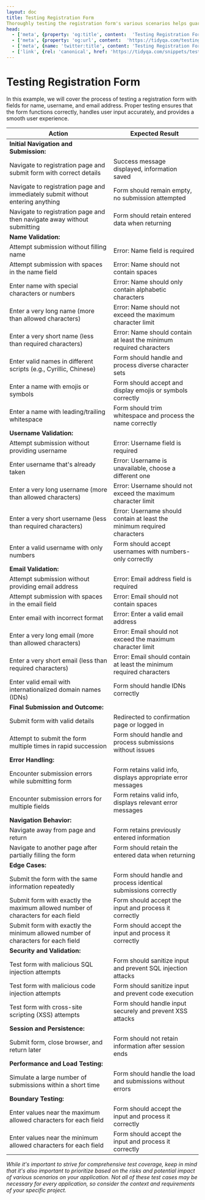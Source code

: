 ```yaml
---
layout: doc
title: Testing Registration Form
Thoroughly testing the registration form's various scenarios helps guarantee a seamless user experience by identifying and rectifying potential issues.
head:
  - ['meta', {property: 'og:title', content:  'Testing Registration Form'}]
  - ['meta', {property: 'og:url', content:  'https://tidyqa.com/testing/registration-form/' }] 
  - ['meta', {name: 'twitter:title', content: 'Testing Registration Form'}]
  - ['link', {rel: 'canonical', href: 'https://tidyqa.com/snippets/testing/registration-form/'}]
---
```


# Testing Registration Form

In this example, we will cover the process of testing a registration form with fields for name, username, and email address. Proper testing ensures that the form functions correctly, handles user input accurately, and provides a smooth user experience.

| Action | Expected Result |
|--------|-----------------|
| **Initial Navigation and Submission:** |
| Navigate to registration page and submit form with correct details | Success message displayed, information saved |
| Navigate to registration page and immediately submit without entering anything | Form should remain empty, no submission attempted |
| Navigate to registration page and then navigate away without submitting | Form should retain entered data when returning |
| **Name Validation:** |
| Attempt submission without filling name | Error: Name field is required |
| Attempt submission with spaces in the name field | Error: Name should not contain spaces |
| Enter name with special characters or numbers | Error: Name should only contain alphabetic characters |
| Enter a very long name (more than allowed characters) | Error: Name should not exceed the maximum character limit |
| Enter a very short name (less than required characters) | Error: Name should contain at least the minimum required characters |
| Enter valid names in different scripts (e.g., Cyrillic, Chinese) | Form should handle and process diverse character sets |
| Enter a name with emojis or symbols | Form should accept and display emojis or symbols correctly |
| Enter a name with leading/trailing whitespace | Form should trim whitespace and process the name correctly |
| **Username Validation:** |
| Attempt submission without providing username | Error: Username field is required |
| Enter username that's already taken | Error: Username is unavailable, choose a different one |
| Enter a very long username (more than allowed characters) | Error: Username should not exceed the maximum character limit |
| Enter a very short username (less than required characters) | Error: Username should contain at least the minimum required characters |
| Enter a valid username with only numbers | Form should accept usernames with numbers-only correctly |
| **Email Validation:** |
| Attempt submission without providing email address | Error: Email address field is required |
| Attempt submission with spaces in the email field | Error: Email should not contain spaces |
| Enter email with incorrect format | Error: Enter a valid email address |
| Enter a very long email (more than allowed characters) | Error: Email should not exceed the maximum character limit |
| Enter a very short email (less than required characters) | Error: Email should contain at least the minimum required characters |
| Enter valid email with internationalized domain names (IDNs) | Form should handle IDNs correctly |
| **Final Submission and Outcome:** |
| Submit form with valid details | Redirected to confirmation page or logged in |
| Attempt to submit the form multiple times in rapid succession | Form should handle and process submissions without issues |
| **Error Handling:** |
| Encounter submission errors while submitting form | Form retains valid info, displays appropriate error messages |
| Encounter submission errors for multiple fields | Form retains valid info, displays relevant error messages |
| **Navigation Behavior:** |
| Navigate away from page and return | Form retains previously entered information |
| Navigate to another page after partially filling the form | Form should retain the entered data when returning |
| **Edge Cases:** |
| Submit the form with the same information repeatedly | Form should handle and process identical submissions correctly |
| Submit form with exactly the maximum allowed number of characters for each field | Form should accept the input and process it correctly |
| Submit form with exactly the minimum allowed number of characters for each field | Form should accept the input and process it correctly |
| **Security and Validation:** |
| Test form with malicious SQL injection attempts | Form should sanitize input and prevent SQL injection attacks |
| Test form with malicious code injection attempts | Form should sanitize input and prevent code execution |
| Test form with cross-site scripting (XSS) attempts | Form should handle input securely and prevent XSS attacks |
| **Session and Persistence:** |
| Submit form, close browser, and return later | Form should not retain information after session ends |
| **Performance and Load Testing:** |
| Simulate a large number of submissions within a short time | Form should handle the load and submissions without errors |
| **Boundary Testing:** |
| Enter values near the maximum allowed characters for each field | Form should accept the input and process it correctly |
| Enter values near the minimum allowed characters for each field | Form should accept the input and process it correctly |

_While it's important to strive for comprehensive test coverage, keep in mind that it's also important to prioritize based on the risks and potential impact of various scenarios on your application. Not all of these test cases may be necessary for every application, so consider the context and requirements of your specific project._